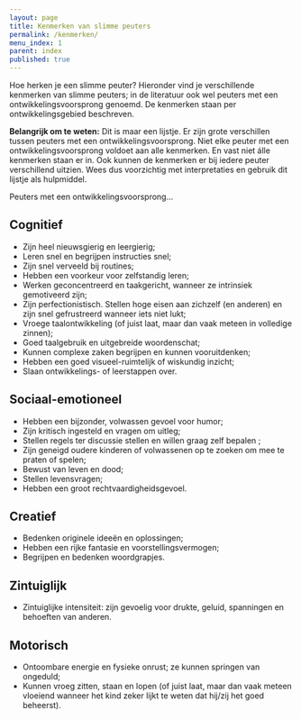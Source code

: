 ```yaml
---
layout: page
title: Kenmerken van slimme peuters
permalink: /kenmerken/
menu_index: 1
parent: index
published: true
---
```


Hoe herken je een slimme peuter? Hieronder vind je verschillende kenmerken van slimme peuters; in de literatuur ook wel peuters met een ontwikkelingsvoorsprong genoemd. De kenmerken staan per ontwikkelingsgebied beschreven.

**Belangrijk om te weten:** Dit is maar een lijstje. Er zijn grote verschillen tussen peuters met een ontwikkelingsvoorsprong. Niet elke peuter met een ontwikkelingsvoorsprong voldoet aan alle kenmerken. En vast niet álle kenmerken staan er in. Ook kunnen de kenmerken er bij iedere peuter verschillend uitzien. Wees dus voorzichtig met interpretaties en gebruik dit lijstje als hulpmiddel.


Peuters met een ontwikkelingsvoorsprong...

## Cognitief
* Zijn heel nieuwsgierig en leergierig;
* Leren snel en begrijpen instructies snel;
* Zijn snel verveeld bij routines;
* Hebben een voorkeur voor zelfstandig leren;
* Werken geconcentreerd en taakgericht, wanneer ze intrinsiek gemotiveerd zijn;
* Zijn perfectionistisch. Stellen hoge eisen aan zichzelf (en anderen) en zijn snel gefrustreerd wanneer iets niet lukt;
* Vroege taalontwikkeling (of juist laat, maar dan vaak meteen in volledige zinnen);
* Goed taalgebruik en uitgebreide woordenschat;
* Kunnen complexe zaken begrijpen en kunnen vooruitdenken;
* Hebben een goed visueel-ruimtelijk of wiskundig inzicht;
* Slaan ontwikkelings- of leerstappen over.

## Sociaal-emotioneel
* Hebben een bijzonder, volwassen gevoel voor humor;
* Zijn kritisch ingesteld en vragen om uitleg;
* Stellen regels ter discussie stellen en willen graag zelf bepalen ;
* Zijn geneigd oudere kinderen of volwassenen op te zoeken om mee te praten of spelen;
* Bewust van leven en dood;
* Stellen levensvragen;
* Hebben een groot rechtvaardigheidsgevoel.

## Creatief
* Bedenken originele ideeën en oplossingen;
* Hebben een rijke fantasie en voorstellingsvermogen;
* Begrijpen en bedenken woordgrapjes.

## Zintuiglijk 
* Zintuiglijke intensiteit: zijn gevoelig voor drukte, geluid, spanningen en behoeften van anderen.

## Motorisch
* Ontoombare energie en fysieke onrust; ze kunnen springen van ongeduld;
* Kunnen vroeg zitten, staan en lopen (of juist laat, maar dan vaak meteen vloeiend wanneer het kind zeker lijkt te weten dat hij/zij het goed beheerst).
